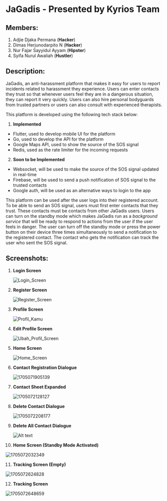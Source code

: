 # JaGadis - Presented by Kyrios Team

## Members:

1. Adjie Djaka Permana (**Hacker**)
2. Dimas Herjunodarpito N (**Hacker**)
3. Nur Fajar Sayyidul Ayyam (**Hipster**)
4. Syifa Nurul Awaliah (**Hustler**)

## Description:

JaGadis, an anti-harassment platform that makes it easy for users to report incidents related to harassment they experience. Users can enter contacts they trust so that whenever users feel they are in a dangerous situation, they can report it very quickly. Users can also hire personal bodyguards from trusted partners or users can also consult with experienced therapists.

This platform is developed using the following tech stack below:

1. **Implemented**

- Flutter, used to develop mobile UI for the platform
- Go, used to develop the API for the platform
- Google Maps API, used to show the source of the SOS signal
- Redis, used as the rate limiter for the incoming requests

2. **Soon to be Implemented**

- Websocket, will be used to make the source of the SOS signal updated in real-time
- Firebase, will be used to send a push notification of SOS signal to the trusted contacts
- Google auth, will be used as an alternative ways to login to the app

This platform can be used after the user logs into their registered account. To be able to send an SOS signal, users must first enter contacts that they trust. These contacts must be contacts from other JaGadis users. Users can turn on the standby mode which makes JaGadis run as a _background service_ that will be ready to respond to actions from the user if the user feels in danger. The user can turn off the standby mode or press the power button on their device three times simultaneously to send a notification to the registered contact. The contact who gets the notification can track the user who sent the SOS signal.

## Screenshots:

1. **Login Screen**

   ![Login_Screen](Image/README/login_screen.png)

2. **Register Screen**

   ![Register_Screen](Image/README/register_screen.png)

3. **Profile Screen**

   ![Profil_Kamu](Image/README/profil_kamu.png)

4. **Edit Profile Screen**

   ![Ubah_Profil_Screen](Image/README/ubah_profil.png)

5. **Home Screen**

   ![Home_Screen](image/README/1705071810236.png)

6. **Contact Registration Dialogue**

   ![1705071905139](image/README/1705071905139.png)

7. **Contact Sheet Expanded**

   ![1705072128127](image/README/1705072128127.png)

8. **Delete Contact Dialogue**

   ![1705072208177](image/README/1705072208177.png)

9. **Delete All Contact Dialogue**

   ![Alt text](iamge/README/image.png)

10. **Home Screen (Standby Mode Activated)**

![1705072032349](image/README/1705072032349.png)

11. **Tracking Screen (Empty)**

![1705072624828](image/README/1705072624828.png)

12. **Tracking Screen**

![1705072648659](image/README/1705072648659.png)
